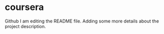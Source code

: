 # coursera
Github
I am editing the README file. Adding some more details about the project description.
